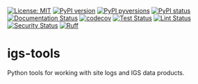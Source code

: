 [![License: MIT](https://img.shields.io/badge/License-MIT-blue.svg)](https://opensource.org/licenses/MIT)
[![PyPI version](https://badge.fury.io/py/igs-tools.svg)](https://pypi.python.org/pypi/igs-tools/)
[![PyPI pyversions](https://img.shields.io/pypi/pyversions/igs-tools.svg)](https://pypi.python.org/pypi/igs-tools/)
[![PyPI status](https://img.shields.io/pypi/status/igs-tools.svg)](https://pypi.python.org/pypi/igs-tools)
[![Documentation Status](https://readthedocs.org/projects/igs-tools/badge/?version=latest)](http://igs-tools.readthedocs.io/?badge=latest/)
[![codecov](https://codecov.io/github/International-GNSS-Service/igs-tools/graph/badge.svg?token=PQVWN1LNM3)](https://codecov.io/github/International-GNSS-Service/igs-tools)
[![Test Status](https://github.com/International-GNSS-Service/igs-tools/actions/workflows/test.yml/badge.svg?branch=master)](https://github.com/International-GNSS-Service/igs-tools/actions/workflows/test.yml?branch=master)
[![Lint Status](https://github.com/International-GNSS-Service/igs-tools/workflows/lint/badge.svg)](https://github.com/International-GNSS-Service/igs-tools/actions/workflows/lint.yml)
[![Security Status](https://github.com/International-GNSS-Service/igs-tools/workflows/security/badge.svg)](https://github.com/International-GNSS-Service/igs-tools/actions/workflows/security.yml)
[![Ruff](https://img.shields.io/endpoint?url=https://raw.githubusercontent.com/astral-sh/ruff/main/assets/badge/v2.json)](https://github.com/astral-sh/ruff)


# igs-tools
Python tools for working with site logs and IGS data products.
